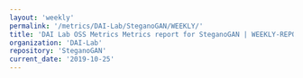 ```yaml
---
layout: 'weekly'
permalink: '/metrics/DAI-Lab/SteganoGAN/WEEKLY/'
title: 'DAI Lab OSS Metrics Metrics report for SteganoGAN | WEEKLY-REPORT-2019-10-25'
organization: 'DAI-Lab'
repository: 'SteganoGAN'
current_date: '2019-10-25'
---
```

